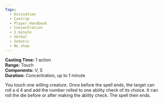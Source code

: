 ```yaml
---
Tags:
  - Divination
  - Cantrip
  - Player_Handbook
  - Concentration
  - 1_minute
  - Verbal
  - Somatic
  - No_show
---
```


**Casting Time:** 1 action  
**Range:** Touch  
**Components:** V, S  
**Duration:** Concentration, up to 1 minute

You touch one willing creature. Once before the spell ends, the target can roll a d 4 and add the number rolled to one ability check of its choice. It can roll the die before or after making the ability check. The spell then ends.